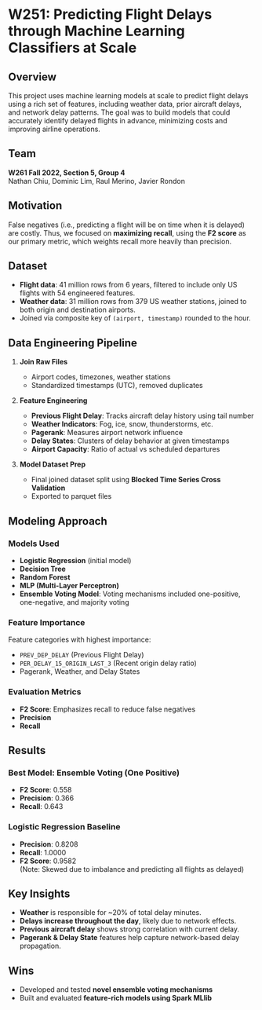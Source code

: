 # W251: Predicting Flight Delays through Machine Learning Classifiers at Scale

## Overview
This project uses machine learning models at scale to predict flight delays using a rich set of features, including weather data, prior aircraft delays, and network delay patterns. The goal was to build models that could accurately identify delayed flights in advance, minimizing costs and improving airline operations.

## Team
**W261 Fall 2022, Section 5, Group 4**  
Nathan Chiu, Dominic Lim, Raul Merino, Javier Rondon

## Motivation
False negatives (i.e., predicting a flight will be on time when it is delayed) are costly. Thus, we focused on **maximizing recall**, using the **F2 score** as our primary metric, which weights recall more heavily than precision.

## Dataset
- **Flight data**: 41 million rows from 6 years, filtered to include only US flights with 54 engineered features.
- **Weather data**: 31 million rows from 379 US weather stations, joined to both origin and destination airports.
- Joined via composite key of `(airport, timestamp)` rounded to the hour.

## Data Engineering Pipeline
1. **Join Raw Files**  
   - Airport codes, timezones, weather stations
   - Standardized timestamps (UTC), removed duplicates

2. **Feature Engineering**  
   - **Previous Flight Delay**: Tracks aircraft delay history using tail number
   - **Weather Indicators**: Fog, ice, snow, thunderstorms, etc.
   - **Pagerank**: Measures airport network influence
   - **Delay States**: Clusters of delay behavior at given timestamps
   - **Airport Capacity**: Ratio of actual vs scheduled departures

3. **Model Dataset Prep**
   - Final joined dataset split using **Blocked Time Series Cross Validation**
   - Exported to parquet files

## Modeling Approach

### Models Used
- **Logistic Regression** (initial model)
- **Decision Tree**
- **Random Forest**
- **MLP (Multi-Layer Perceptron)**
- **Ensemble Voting Model**: Voting mechanisms included one-positive, one-negative, and majority voting

### Feature Importance
Feature categories with highest importance:
- `PREV_DEP_DELAY` (Previous Flight Delay)
- `PER_DELAY_15_ORIGIN_LAST_3` (Recent origin delay ratio)
- Pagerank, Weather, and Delay States

### Evaluation Metrics
- **F2 Score**: Emphasizes recall to reduce false negatives
- **Precision**
- **Recall**

## Results

### Best Model: Ensemble Voting (One Positive)
- **F2 Score**: 0.558
- **Precision**: 0.366
- **Recall**: 0.643

### Logistic Regression Baseline
- **Precision**: 0.8208
- **Recall**: 1.0000
- **F2 Score**: 0.9582  
(Note: Skewed due to imbalance and predicting all flights as delayed)

## Key Insights
- **Weather** is responsible for ~20% of total delay minutes.
- **Delays increase throughout the day**, likely due to network effects.
- **Previous aircraft delay** shows strong correlation with current delay.
- **Pagerank & Delay State** features help capture network-based delay propagation.

## Wins
- Developed and tested **novel ensemble voting mechanisms**
- Built and evaluated **feature-rich models using Spark MLlib**
